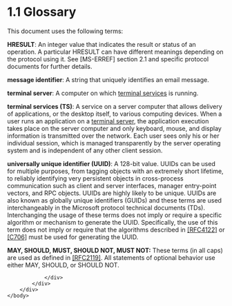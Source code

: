 <html dir="LTR" xmlns:mshelp="http://msdn.microsoft.com/mshelp" xmlns:ddue="http://ddue.schemas.microsoft.com/authoring/2003/5" xmlns:xlink="http://www.w3.org/1999/xlink" xmlns:tool="http://www.microsoft.com/tooltip">
    <head>
        <meta http-equiv="Content-Type" content="text/html; CHARSET=utf-8"></meta>
        <meta name="save" content="history"></meta>
        <title>1.1 Glossary</title>
        <xml>
            <mshelp:toctitle title="1.1 Glossary"></mshelp:toctitle>
            <mshelp:rltitle title="[MS-ERREF]: Glossary"></mshelp:rltitle>
            <mshelp:keyword index="A" term="6b46e050-0761-44b1-858b-9b37a74ca32e"></mshelp:keyword>
            <mshelp:attr name="DCSext.ContentType" value="open specification"></mshelp:attr>
            <mshelp:attr name="AssetID" value="6b46e050-0761-44b1-858b-9b37a74ca32e"></mshelp:attr>
            <mshelp:attr name="TopicType" value="kbRef"></mshelp:attr>
            <mshelp:attr name="DCSext.Title" value="[MS-ERREF]: Glossary" />
        </xml>
    </head>
    <body>
        <div id="header">
            <h1 class="heading">1.1 Glossary</h1>
        </div>
        <div id="mainSection">
            <div id="mainBody">
                <div id="allHistory" class="saveHistory"></div>
                <div id="sectionSection0" class="section" name="collapseableSection">
                    

<p>This document uses the following terms:</p>

<p><a id="gt_799103ab-b3cb-4eab-8c55-322821b2b235"><b>HRESULT</b>: An integer value
that indicates the result or status of an operation. A particular HRESULT can
have different meanings depending on the protocol using it. See </a><mshelp:link keywords="1bc92ddf-b79e-413c-bbaa-99a5281a6c90" tabindex="0">[MS-ERREF]</mshelp:link>
section 2.1 and specific protocol documents for further details.</p>

<p><a id="gt_24c02397-73d4-4bf2-8b93-669ba29d8e94"><b>message identifier</b>: A
string that uniquely identifies an email message.</a></p>

<p><a id="gt_b416f72e-cf04-4d80-bf93-f5753f3b0998"><b>terminal server</b>: A
computer on which </a><a href="6b46e050-0761-44b1-858b-9b37a74ca32e.md#gt_ffff3f01-8c21-44d3-bbda-0062a1fbda4b">terminal
services</a> is running.</p>

<p><a id="gt_ffff3f01-8c21-44d3-bbda-0062a1fbda4b"><b>terminal services (TS)</b>: A
service on a server computer that allows delivery of applications, or the
desktop itself, to various computing devices. When a user runs an application
on a </a><a href="6b46e050-0761-44b1-858b-9b37a74ca32e.md#gt_b416f72e-cf04-4d80-bf93-f5753f3b0998">terminal server</a>,
the application execution takes place on the server computer and only keyboard,
mouse, and display information is transmitted over the network. Each user sees
only his or her individual session, which is managed transparently by the
server operating system and is independent of any other client session.</p>

<p><a id="gt_c4813fc3-b2e5-4aa3-bde7-421d950d68d3"><b>universally unique identifier
(UUID)</b>: A 128-bit value. UUIDs can be used for multiple purposes, from
tagging objects with an extremely short lifetime, to reliably identifying very
persistent objects in cross-process communication such as client and server
interfaces, manager entry-point vectors, and RPC objects. UUIDs are highly
likely to be unique. UUIDs are also known as globally unique identifiers
(GUIDs) and these terms are used interchangeably in the Microsoft protocol
technical documents (TDs). Interchanging the usage of these terms does not
imply or require a specific algorithm or mechanism to generate the UUID.
Specifically, the use of this term does not imply or require that the
algorithms described in </a><a href="https://go.microsoft.com/fwlink/?LinkId=90460">[RFC4122]</a> or <a href="https://go.microsoft.com/fwlink/?LinkId=89824">[C706]</a> must be used
for generating the UUID.</p>

<p><b>MAY,
SHOULD, MUST, SHOULD NOT, MUST NOT:</b> These terms (in all caps) are used as
defined in <a href="https://go.microsoft.com/fwlink/?LinkId=90317">[RFC2119]</a>.
All statements of optional behavior use either MAY, SHOULD, or SHOULD NOT.</p>


                </div>
            </div>
        </div>
    </body>
</html>